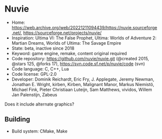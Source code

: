 # Nuvie

- Home: https://web.archive.org/web/20221211094439/https://nuvie.sourceforge.net/, https://sourceforge.net/projects/nuvie/
- Inspiration: Ultima VI: The False Prophet, Ultima: Worlds of Adventure 2: Martian Dreams, Worlds of Ultima: The Savage Empire
- State: beta, inactive since 2018
- Keyword: game engine, remake, content original required
- Code repository: https://github.com/nuvie/nuvie.git (@created 2015, @stars 125, @forks 17), https://svn.code.sf.net/p/nuvie/code (svn)
- Code language: C, C++, Lua
- Code license: GPL-2.0
- Developer: Dominik Reichardt, Eric Fry, J. Applegate, Jeremy Newman, Jonathan E. Wright, kirben, Kirben, Malignant Manor, Markus Niemistö, Michael Fink, Pieter Christiaan Luteijn, Sam Matthews, vividos, Willem Jan Palenstijn, Zabeus

Does it include alternate graphics?

## Building

- Build system: CMake, Make
